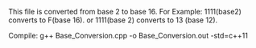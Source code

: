 
This file is converted from base 2 to base 16. For Example: 1111(base2) converts to F(base 16). or 1111(base 2) converts to 13 (base 12). 

Compile: g++ Base_Conversion.cpp -o Base_Conversion.out -std=c++11 
